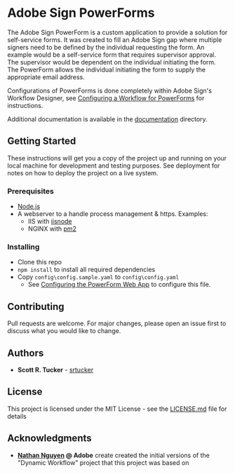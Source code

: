 # Adobe Sign PowerForms
The Adobe Sign PowerForm is a custom application to provide a solution for self-service forms. It was created to fill an Adobe Sign gap where multiple signers need to be defined by the individual requesting the form. An example would be a self-service form that requires supervisor approval. The supervisor would be dependent on the individual initiating the form. The PowerForm allows the individual initiating the form to supply the appropriate email address.

Configurations of PowerForms is done completely within Adobe Sign's Workflow Designer, see [Configuring a Workflow for PowerForms](documentation\Configuring-a-Workflow-for-PowerForms.md) for instructions.

Additional documentation is available in the [documentation](/documentation/) directory.

## Getting Started

These instructions will get you a copy of the project up and running on your local machine for development and testing purposes. See deployment for notes on how to deploy the project on a live system.

### Prerequisites
- [Node.js](https://nodejs.org/)
- A webserver to a handle process management & https. Examples:
  - IIS with [iisnode](https://github.com/Azure/iisnode)
  - NGINX with [pm2](https://pm2.keymetrics.io/)

### Installing
- Clone this repo
- `npm install` to install all required dependencies
- Copy `config\config.sample.yaml` to `config\config.yaml`
  - See [Configuring the PowerForm Web App](/documentation/configuration-files.md) to configure this file.

## Contributing
Pull requests are welcome. For major changes, please open an issue first to discuss what you would like to change.

## Authors
- **Scott R. Tucker** - [srtucker](https://github.com/srtucker)

## License
This project is licensed under the MIT License - see the [LICENSE.md](LICENSE.md) file for details

## Acknowledgments
- **[Nathan Nguyen](https://github.com/NathanNguyen345) @ Adobe** create created the initial versions of the "Dynamic Workflow" project that this project was based on
